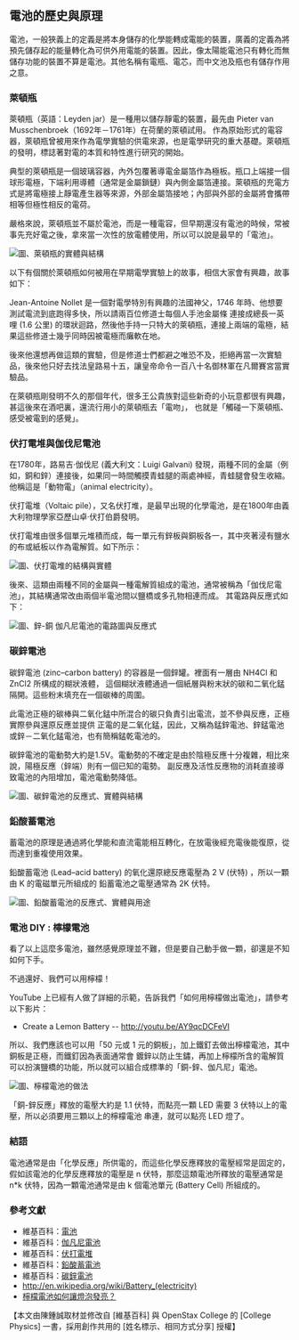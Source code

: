 ## 電池的歷史與原理

電池，一般狹義上的定義是將本身儲存的化學能轉成電能的裝置，廣義的定義為將預先儲存起的能量轉化為可供外用電能的裝置。因此，像太陽能電池只有轉化而無儲存功能的裝置不算是電池。其他名稱有電瓶、電芯，而中文池及瓶也有儲存作用之意。

### 萊頓瓶

萊頓瓶（英語：Leyden jar）是一種用以儲存靜電的裝置，最先由 Pieter van Musschenbroek（1692年－1761年）在荷蘭的萊頓試用。
作為原始形式的電容器，萊頓瓶曾被用來作為電學實驗的供電來源，也是電學研究的重大基礎。萊頓瓶的發明，標誌著對電的本質和特性進行研究的開始。

典型的萊頓瓶是一個玻璃容器，內外包覆著導電金屬箔作為極板。瓶口上端接一個球形電極，下端利用導體（通常是金屬鎖鏈）與內側金屬箔連接。萊頓瓶的充電方式是將電極接上靜電產生器等來源，外部金屬箔接地；內部與外部的金屬將會攜帶相等但極性相反的電荷。

嚴格來說，萊頓瓶並不屬於電池，而是一種電容，但早期還沒有電池的時候，常被事先充好電之後，拿來當一次性的放電體使用，所以可以說是最早的「電池」。

![圖、萊頓瓶的實體與結構](../img/LeydenJar.jpg)

以下有個關於萊頓瓶如何被用在早期電學實驗上的故事，相信大家會有興趣，故事如下：

Jean-Antoine Nollet 是一個對電學特別有興趣的法國神父，1746 年時、他想要測試電流到底跑得多快，所以請兩百位修道士每個人手池金屬條
連接成總長一英哩 (1.6 公里) 的環狀迴路，然後他手持一只特大的萊頓瓶，連接上兩端的電極，結果這些修道士幾乎同時因被電極而癱軟在地。

後來他還想再做這類的實驗，但是修道士們都避之唯恐不及，拒絕再當一次實驗品，後來他只好去找法皇路易十五，讓皇帝命令一百八十名御林軍在凡爾賽宮當實驗品。

在萊頓瓶剛發明不久的那個年代，很多王公貴族對這些新奇的小玩意都很有興趣，甚這後來在酒吧裏，還流行用小的萊頓瓶去「電吻」，
也就是「觸碰一下萊頓瓶、感受被電到的感覺」。

### 伏打電堆與伽伐尼電池

在1780年，路易吉·伽伐尼 (義大利文：Luigi Galvani) 發現，兩種不同的金屬（例如，銅和鋅）連接後，如果同一時間觸摸青蛙腿的兩處神經，青蛙腿會發生收縮。
他稱這是「動物電」（animal electricity）。

伏打電堆（Voltaic pile），又名伏打堆，是最早出現的化學電池，是在1800年由義大利物理學家亞歷山卓·伏打伯爵發明。

伏打電堆由很多個單元堆積而成，每一單元有鋅板與銅板各一，其中夾著浸有鹽水的布或紙板以作為電解質。如下所示：

![圖、伏打電堆的結構與實體](../img/VoltaBattery.jpg)

後來、這類由兩種不同的金屬與一種電解質組成的電池，通常被稱為「伽伐尼電池」，其結構通常改由兩個半電池間以鹽橋或多孔物相連而成。
其電路與反應式如下：

![圖、鋅-銅 伽凡尼電池的電路圖與反應式](../img/GalvaniBattery.jpg)

### 碳鋅電池

碳鋅電池 (zinc–carbon battery) 的容器是一個鋅罐。裡面有一層由 NH4Cl 和 ZnCl2 所構成的糊狀液體，
這個糊狀液體通過一個紙層與粉末狀的碳和二氧化錳隔開。這些粉末填充在一個碳棒的周圍。

此電池正極的碳棒與二氧化錳中所混合的碳只負責引出電流，並不參與反應，正極實際參與還原反應並提供
正電的是二氧化錳，因此，又稱為錳鋅電池、鋅錳電池或鋅－二氧化錳電池，也有簡稱錳乾電池的。

碳鋅電池的電動勢大約是1.5V。電動勢的不確定是由於陰極反應十分複雜，相比來說，陽極反應（鋅端）則有一個已知的電勢。
副反應及活性反應物的消耗直接導致電池的內阻增加，電池電動勢降低。

![圖、碳鋅電池的反應式、實體與結構](../img/ZincCarbonBattery.jpg)


### 鉛酸蓄電池

蓄電池的原理是通過將化學能和直流電能相互轉化，在放電後經充電後能復原，從而達到重複使用效果。

鉛酸蓄電池  (Lead–acid battery) 的氧化還原總反應電壓為 2 V (伏特) ，所以一顆由 K 的電磁單元所組成的
鉛蓄電池之電壓通常為 2K 伏特。

![圖、鉛酸蓄電池的反應式、實體與用途](../img/LeadAcidBattery.jpg)

### 電池 DIY : 檸檬電池

看了以上這麼多電池，雖然感覺原理並不難，但是要自己動手做一顆，卻還是不知如何下手。

不過還好、我們可以用檸檬！

YouTube 上已經有人做了詳細的示範，告訴我們「如何用檸檬做出電池」，請參考以下影片：

* Create a Lemon Battery -- <http://youtu.be/AY9qcDCFeVI>

所以、我們應該也可以用「50 元或  1 元的銅板」，加上鐵釘去做出檸檬電池，其中銅板是正極，而鐵釘因為表面通常會
鍍鋅以防止生鏽，再加上檸檬所含的電解質可以扮演鹽橋的功能，所以就可以組合成標準的「銅-鋅、伽凡尼」電池。

![圖、檸檬電池的做法](../img/LemonBattery.jpg)

「銅-鋅反應」釋放的電壓大約是 1.1 伏特，而點亮一顆 LED 需要 3 伏特以上的電壓，所以必須要用三顆以上的檸檬電池
串連，就可以點亮 LED 燈了。

### 結語

電池通常是由「化學反應」所供電的，而這些化學反應釋放的電壓經常是固定的，假如該電池的化學反應釋放的電壓是 n 
伏特，那麼這類電池所釋放的電壓通常是 n*k 伏特，因為一顆電池通常是由 k 個電池單元 (Battery Cell) 所組成的。

### 參考文獻
* 維基百科：[電池](http://zh.wikipedia.org/wiki/%E7%94%B5%E6%B1%A0)
* 維基百科：[伽凡尼電池](http://zh.wikipedia.org/wiki/%E4%BC%BD%E5%87%A1%E5%B0%BC%E9%9B%BB%E6%B1%A0)
* 維基百科：[伏打電堆](http://zh.wikipedia.org/wiki/%E4%BC%8F%E6%89%93%E7%94%B5%E5%A0%86)
* 維基百科：[鉛酸蓄電池](http://zh.wikipedia.org/wiki/%E9%89%9B%E9%85%B8%E9%9B%BB%E6%B1%A0)
* 維基百科：[碳鋅電池](http://zh.wikipedia.org/wiki/%E9%8B%85%E9%8C%B3%E9%9B%BB%E6%B1%A0)
* <http://en.wikipedia.org/wiki/Battery_(electricity)>
* [檸檬電池如何讓燈泡發亮？](http://jeanniepix.pixnet.net/blog/post/116589175-%E6%AA%B8%E6%AA%AC%E9%9B%BB%E6%B1%A0%E5%A6%82%E4%BD%95%E8%AE%93%E7%87%88%E6%B3%A1%E7%99%BC%E4%BA%AE%EF%BC%9F)


【本文由陳鍾誠取材並修改自 [維基百科] 與 OpenStax College 的 [College Physics] 一書，採用創作共用的 [姓名標示、相同方式分享] 授權】

